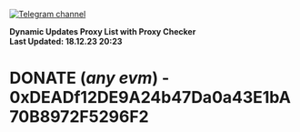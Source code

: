 [![Telegram channel](https://img.shields.io/endpoint?url=https://runkit.io/damiankrawczyk/telegram-badge/branches/master?url=https://t.me/n4z4v0d)](https://t.me/n4z4v0d) 

**Dynamic Updates Proxy List with Proxy Checker**  
**Last Updated: 18.12.23 20:23**

# DONATE (_any evm_) - 0xDEADf12DE9A24b47Da0a43E1bA70B8972F5296F2
